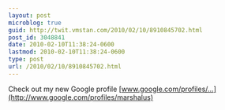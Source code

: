 ```yaml
---
layout: post
microblog: true
guid: http://twit.vmstan.com/2010/02/10/8910845702.html
post_id: 3048841
date: 2010-02-10T11:38:24-0600
lastmod: 2010-02-10T11:38:24-0600
type: post
url: /2010/02/10/8910845702.html
---
```

Check out my new Google profile [www.google.com/profiles/...](http://www.google.com/profiles/marshalus)
